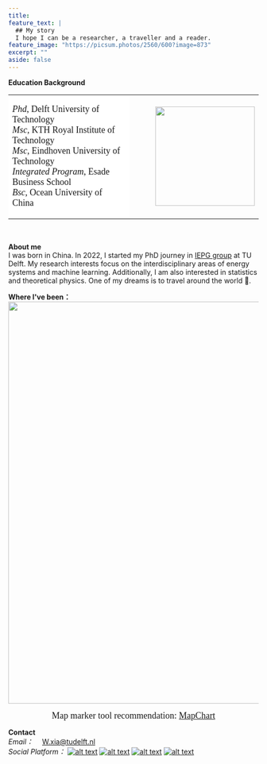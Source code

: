 ```yaml
---
title: 
feature_text: |
  ## My story
  I hope I can be a researcher, a traveller and a reader.
feature_image: "https://picsum.photos/2560/600?image=873"
excerpt: ""
aside: false
---
```

<b>Education Background</b><br />
<table width="500" border="0"> 
<tr>
<td style="background-color:#FFFFFF;width:250px;">
	<font face="黑体" size=4><i>Phd</i>, Delft University of Technology<br />
	<i>Msc</i>, KTH Royal Institute of Technology<br />
	<i>Msc</i>, Eindhoven University of Technology<br />
	<i>Integrated Program</i>, Esade Business School<br />
	<i>Bsc</i>, Ocean University of China</font>
</td>
<td style="background-color#FFFFFF;height:250px;width:250px;">
<img src="https://media-exp1.licdn.com/dms/image/D4D03AQE7uX2AJwOgWw/profile-displayphoto-shrink_800_800/0/1643229835687?e=1675900800&v=beta&t=c_GLHH0bS1t09uGHaIF1Gcr-HAGQvMA04DijBqRHdKE" width="200" align="right"/>
</td>
</tr>
</table>
 
<br />

**About me**\
I was born in China. In 2022, I started my PhD journey in <a href="https://www.tudelft.nl/ewi/over-de-faculteit/afdelingen/electrical-sustainable-energy/intelligent-electrical-power-grids-iepg-group">IEPG group</a> at TU Delft. My research interests focus on the interdisciplinary areas of energy systems and machine learning. Additionally, I am also interested in statistics and theoretical physics. 
One of my dreams is to travel around the world :flight_departure:.

**Where I've been：**\
<img src="https://i.postimg.cc/X7s3sMMp/318478292-1298026027705258-8509271587284893906-n.jpg" width="810" align="center"/> 
<center><font face="黑体" size=4>Map marker tool recommendation: <a href="https://www.mapchart.net/index.html">MapChart</a> </font></center>

**Contact**\
*Email：*  &emsp;<font color=blue>W.xia@tudelft.nl</font>\
*Social Platform：*
[![alt text][1.1]][1]
[![alt text][2.1]][2]
[![alt text][3.1]][3]
[![alt text][4.1]][4]

[1.1]: https://cdn-icons-png.flaticon.com/32/5968/5968764.png
[2.1]: https://cdn-icons-png.flaticon.com/32/145/145807.png
[3.1]: https://cdn-icons-png.flaticon.com/32/733/733553.png
[4.1]: https://cdn-icons-png.flaticon.com/32/8462/8462199.png

[1]: https://www.facebook.com/xia.wind.9/
[2]: https://www.linkedin.com/in/weijie-xia-0bb095180/
[3]: https://github.com/xiaweijie1996
[4]: https://www.zhihu.com/people/xia-yier-de-ren-zhi-ren-sheng

 
